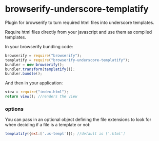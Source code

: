 # browserify-underscore-templatify

Plugin for browserify to turn required html files into underscore templates.

Require html files directly from your javascript and use them as compiled templates.

In your browserify bundling code:

```javascript
browserify = require("browserify");
templatify = require("browserify-underscore-templatify");
bundler = new browserify();
bundler.transform(templatify());
bundler.bundle();
```
And then in your application:
```javascript
view = require("index.html");
return view(); //renders the view

```

### options

You can pass in an optional object defining the file extensions to look for when deciding if a file is a template or not:
```javascript
templatify({ext:['.us-templ']}); //default is ['.html']
```
